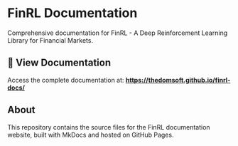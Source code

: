 # FinRL Documentation

Comprehensive documentation for FinRL - A Deep Reinforcement Learning Library for Financial Markets.

## 📖 View Documentation

Access the complete documentation at: **https://thedomsoft.github.io/finrl-docs/**

## About

This repository contains the source files for the FinRL documentation website, built with MkDocs and hosted on GitHub Pages.